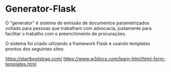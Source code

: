 # Generator-Flask
O "generator" é sistema de emissão de documentos parametrizados voltado para pessoas que trabalham com advocacia,
justamente para facilitar o trabalho com o preenchimento de procurações.

O sistema foi criado utlizando a framework Flask e usando templates prontos dos seguintes sites:

https://startbootstrap.com/
https://www.w3docs.com/learn-html/html-form-templates.html

